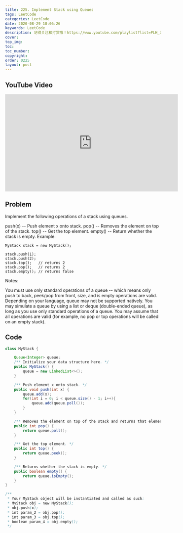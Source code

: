 ```yaml
---
title: 225. Implement Stack using Queues
tags: LeetCode
categories: LeetCode
date: 2020-08-29 10:06:26
keywords: LeetCode
description: 记得关注和打赏哦！https://www.youtube.com/playlist?list=PLH_ZFS7tFxk68-1kLMFL9oUqnFnVMY56U
cover:
top_img:
toc:
toc_number:
copyright:
order: 0225
layout: post
---
```


## YouTube Video

<iframe width="560" height="315" src="https://www.youtube.com/embed/bGlv0VGHed8" frameborder="0" allow="accelerometer; autoplay; encrypted-media; gyroscope; picture-in-picture" allowfullscreen></iframe>

## Problem

Implement the following operations of a stack using queues.

push(x) -- Push element x onto stack.
pop() -- Removes the element on top of the stack.
top() -- Get the top element.
empty() -- Return whether the stack is empty.
Example:

```
MyStack stack = new MyStack();

stack.push(1);
stack.push(2);
stack.top();   // returns 2
stack.pop();   // returns 2
stack.empty(); // returns false
```

Notes:

You must use only standard operations of a queue -- which means only push to back, peek/pop from front, size, and is empty operations are valid.
Depending on your language, queue may not be supported natively. You may simulate a queue by using a list or deque (double-ended queue), as long as you use only standard operations of a queue.
You may assume that all operations are valid (for example, no pop or top operations will be called on an empty stack).

## Code

```java
class MyStack {

    Queue<Integer> queue;
    /** Initialize your data structure here. */
    public MyStack() {
        queue = new LinkedList<>();
    }

    /** Push element x onto stack. */
    public void push(int x) {
        queue.add(x);
        for(int i = 0; i < queue.size() - 1; i++){
            queue.add(queue.poll());
        }
    }

    /** Removes the element on top of the stack and returns that element. */
    public int pop() {
        return queue.poll();
    }

    /** Get the top element. */
    public int top() {
        return queue.peek();
    }

    /** Returns whether the stack is empty. */
    public boolean empty() {
        return queue.isEmpty();
    }
}

/**
 * Your MyStack object will be instantiated and called as such:
 * MyStack obj = new MyStack();
 * obj.push(x);
 * int param_2 = obj.pop();
 * int param_3 = obj.top();
 * boolean param_4 = obj.empty();
 */
```
